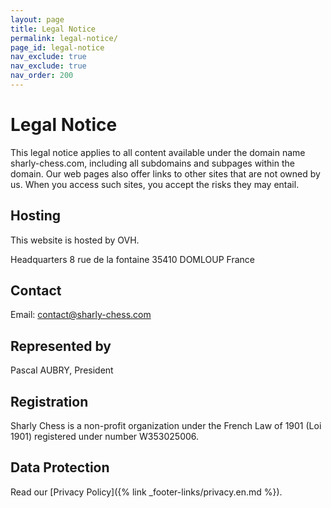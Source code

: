 ```yaml
---
layout: page
title: Legal Notice
permalink: legal-notice/
page_id: legal-notice
nav_exclude: true
nav_exclude: true
nav_order: 200
---
```


# Legal Notice

This legal notice applies to all content available under the domain name sharly-chess.com, including all subdomains and subpages within the domain. Our web pages also offer links to other sites that are not owned by us. When you access such sites, you accept the risks they may entail.

## Hosting

This website is hosted by OVH.

Headquarters
8 rue de la fontaine
35410 DOMLOUP
France

## Contact

Email: contact@sharly-chess.com

## Represented by

Pascal AUBRY, President

## Registration

Sharly Chess is a non-profit organization under the French Law of 1901 (Loi 1901) registered under number W353025006.

## Data Protection

Read our [Privacy Policy]({% link _footer-links/privacy.en.md %}).
